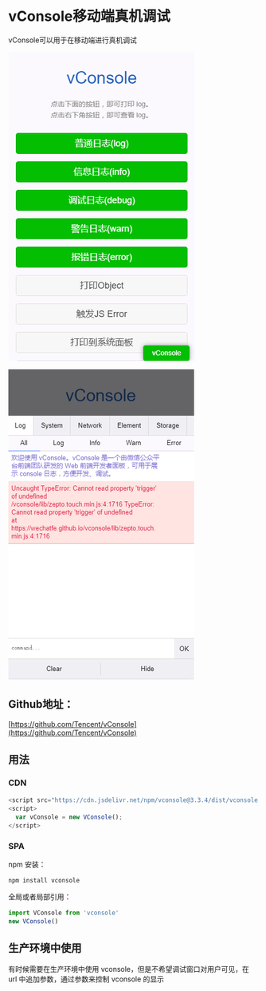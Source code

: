 # vConsole移动端真机调试

vConsole可以用于在移动端进行真机调试

![img](./docs/img/image1.png)

![img](./docs/img/image2.png)

## Github地址：
[https://github.com/Tencent/vConsole](https://github.com/Tencent/vConsole)

## 用法

### CDN

```js
<script src="https://cdn.jsdelivr.net/npm/vconsole@3.3.4/dist/vconsole.min.js"></script>
<script>
  var vConsole = new VConsole();
</script>
```

### SPA

npm 安装：

```sh
npm install vconsole
```

全局或者局部引用：

```js
import VConsole from 'vconsole'
new VConsole()
```

## 生产环境中使用

有时候需要在生产环境中使用 vconsole，但是不希望调试窗口对用户可见，在 url 中追加参数，通过参数来控制 vconsole 的显示